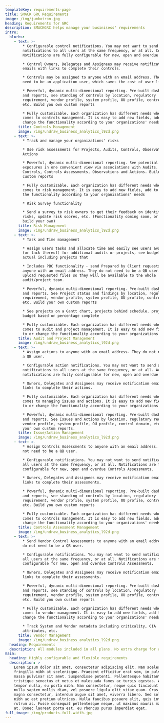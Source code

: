 ```yaml
---
templateKey: requirements-page
title: SMACK GRC Requirements
image: /img/jumbotron.jpg
heading: Requirements for GRC
description: SMACKGRC helps manage your businisess' requirements
intro:
  blurbs:
    - text: >-
        * Configurable control notifications. You may not want to send control
        notifications to all users at the same frequency, or at all. Control
        Notifications are fully configurable for new, open and overdue controls.

        * Control Owners, Delegates and Assignees may receive notification
        emails with links to complete their controls.

        * Controls may be assigned to anyone with an email address. They do not
        need to be an application user, which saves the cost of user licenses.

        * Powerful, dynamic multi-dimensional reporting. Pre-built dashboards
        and reports, see standing of controls by location, regulatory
        requirement, vendor profile, system profile, OU profile, control domain,
        etc. Build you own custom reports

        * Fully customizable. Each organization has different needs when it
        comes to controls management. It is easy to add new fields, add to or
        change the functionality according to your organizations' needs
      title: Controls Management
      image: /img/undraw_business_analytics_l92d.png
    - text: >-
        * Track and manage your organizations' risks

        * Use risk assessments for Projects, Audits, Controls, Observations and
        Actions

        * Powerful, dynamic multi-dimensional reporting. See potential risk
        exposures in one convenient view via associations with Audits, Projects,
        Controls, Controls Assessments, Observations and Actions. Build your own
        custom reports

        * Fully customizable. Each organization has different needs when it
        comes to risk management. It is easy to add new fields, add to or change
        the functionality according to your organizations' needs

        * Risk Survey functionality

        * Send a survey to risk owners to get their feedback on identified
        risks, update risk scores, etc. (Functionality coming soon, or quickly
        build your own)
      title: Risk Management
      image: /img/undraw_business_analytics_l92d.png
    - text: >-
        * Task and Time management

        * Assign users tasks and allocate time and easily see users availability
        (or lack thereof) for additional audits or projects, see budget vs
        actual including projects that

        * Includes PBC functionality - send Prepared by Client requests to
        anyone with an email address. They do not need to be a QB user. They can
        upload requested files so they will be available to the whole
        audit/project team.

        * Powerful, dynamic multi-dimensional reporting. Pre-built dashboards
        and reports. See Project status and findings by location, regulatory
        requirement, vendor profile, system profile, OU profile, control domain,
        etc. Build your own custom reports

        * See projects on a Gantt chart, projects behind schedule, projects over
        budget based on percentage complete

        * Fully customizable. Each organization has different needs when it
        comes to audit and project management. It is easy to add new fields, add
        to or change the functionality according to your organizations' needs
      title: Audit and Project Management
      image: /img/undraw_business_analytics_l92d.png
    - text: >-
        * Assign actions to anyone with an email address. They do not need to be
        a QB user.

        * Configurable action notifications. You may not want to send action
        notifications to all users at the same frequency, or at all. Action
        notifications are fully configurable for new, open and overdue actions.

        * Owners, Delegates and Assignees may receive notification emails with
        links to complete their actions.

        * Fully customizable. Each organization has different needs when it
        comes to managing issues and actions. It is easy to add new fields, add
        to or change the functionality according to your organizations' needs

        * Powerful, dynamic multi-dimensional reporting. Pre-built dashboards
        and reports. See Issues and Actions by location, regulatory requirement,
        vendor profile, system profile, OU profile, control domain, etc. Build
        your own custom reports.
      title: Issue/Action Management
      image: /img/undraw_business_analytics_l92d.png
    - text: >-
        * Assign Controls Assessments to anyone with an email address. They do
        not need to be a QB user.

        * Configurable notifications. You may not want to send notifications to
        all users at the same frequency, or at all. Notifications are fully
        configurable for new, open and overdue Controls Assessments.

        * Owners, Delegates and Assignees may receive notification emails with
        links to complete their assessments.

        * Powerful, dynamic multi-dimensional reporting. Pre-built dashboards
        and reports, see standing of controls by location, regulatory
        requirement, vendor profile, system profile, OU profile, control domain,
        etc. Build you own custom reports

        * Fully customizable. Each organization has different needs when it
        comes to controls management. It is easy to add new fields, add to or
        change the functionality according to your organizations' needs
      title: Controls Assessment Management
      image: /img/undraw_business_analytics_l92d.png
    - text: >-
        * Send Vendor Control Assessments to anyone with an email address. They
        do not need to be a QB user.

        * Configurable notifications. You may not want to send notifications to
        all users at the same frequency, or at all. Notifications are fully
        configurable for new, open and overdue Controls Assessments.

        * Owners, Delegates and Assignees may receive notification emails with
        links to complete their assessments.

        * Powerful, dynamic multi-dimensional reporting. Pre-built dashboards
        and reports, see standing of controls by location, regulatory
        requirement, vendor profile, system profile, OU profile, control domain,
        etc. Build you own custom reports

        * Fully customizable. Each organization has different needs when it
        comes to vendor management. It is easy to add new fields, add to or
        change the functionality according to your organizations' needs

        * Track System and Vendor metadata including criticality, CIA
        attributes, etc.
      title: Vendor Management
      image: /img/undraw_business_analytics_l92d.png
  heading: Requirements
  description: All modules included in all plans. No extra charge for additional modules
main:
  heading: Highly configurable and flexible requirements
  description: >
    Lorem ipsum dolor sit amet, consectetur adipiscing elit. Nam scelerisque
    fringilla nibh at scelerisque. Praesent efficitur erat sem, in pulvinar
    massa pulvinar sit amet. Suspendisse potenti. Pellentesque habitant morbi
    tristique senectus et netus et malesuada fames ac turpis egestas. Aliquam et
    tempor nulla, eu porta nibh. Nam consectetur, neque quis tincidunt euismod,
    nulla sapien mollis diam, vel posuere ligula elit vitae quam. Cras sodales
    magna consectetur, interdum augue sit amet, viverra libero. Sed sollicitudin
    nibh ac est pretium ultrices. Nulla faucibus posuere elit, quis interdum leo
    rutrum ac. Fusce consequat pellentesque neque, ut maximus mauris malesuada
    at. Donec laoreet porta est, eu rhoncus purus imperdiet eget.
full_image: /img/products-full-width.jpg
---
```


